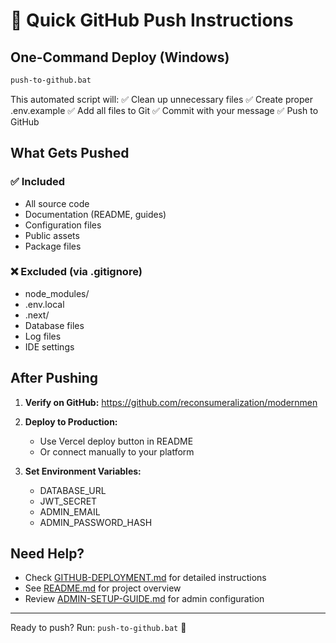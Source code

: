 # 🚀 Quick GitHub Push Instructions

## One-Command Deploy (Windows)

```bash
push-to-github.bat
```

This automated script will:
✅ Clean up unnecessary files
✅ Create proper .env.example
✅ Add all files to Git
✅ Commit with your message
✅ Push to GitHub

## What Gets Pushed

### ✅ Included
- All source code
- Documentation (README, guides)
- Configuration files
- Public assets
- Package files

### ❌ Excluded (via .gitignore)
- node_modules/
- .env.local
- .next/
- Database files
- Log files
- IDE settings

## After Pushing

1. **Verify on GitHub:**
   https://github.com/reconsumeralization/modernmen

2. **Deploy to Production:**
   - Use Vercel deploy button in README
   - Or connect manually to your platform

3. **Set Environment Variables:**
   - DATABASE_URL
   - JWT_SECRET
   - ADMIN_EMAIL
   - ADMIN_PASSWORD_HASH

## Need Help?

- Check [GITHUB-DEPLOYMENT.md](./GITHUB-DEPLOYMENT.md) for detailed instructions
- See [README.md](./README.md) for project overview
- Review [ADMIN-SETUP-GUIDE.md](./ADMIN-SETUP-GUIDE.md) for admin configuration

---

Ready to push? Run: `push-to-github.bat` 🎉